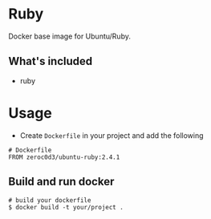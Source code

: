 # Ruby

Docker base image for Ubuntu/Ruby.

## What's included

* ruby

# Usage

* Create `Dockerfile` in your project and add the following

```
# Dockerfile
FROM zeroc0d3/ubuntu-ruby:2.4.1
```

## Build and run docker

```
# build your dockerfile
$ docker build -t your/project .
```
